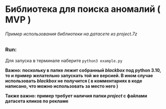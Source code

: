 # Библиотека для поиска аномалий ( MVP )
###### Пример использования библиотеки на датасете из *project.7z*
### Run:
Для запуска в терминале наберите ```python3 example.py```

**Важно: поскольку в папке лежит собранный *blackbox* под python 3.10, то и пример желательно запускать той же версией. В ином случае использовать *blackbox* не получится ( в комментариях в коде написано, что можно использовать за место него )**

**Также важно: пример требует наличия папки *project* с файлами датасета кликов по рекламе**